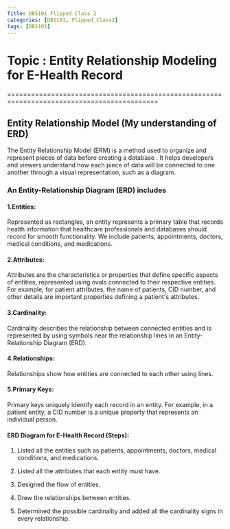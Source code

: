 ```yaml
---
Title: DBS101 Flipped Class 2
categories: [DBS101, Flipped_Class2]
tags: [DBS101]
---
```


# Topic : Entity Relationship Modeling for E-Health Record
============================================================================================

## Entity Relationship Model (My understanding of ERD)

The Entity Relationship Model (ERM) is a method used to organize and represent pieces of data before creating a database . It helps developers and viewers understand how each piece of data will be connected to one another through a visual representation, such as a diagram.


### An Entity-Relationship Diagram (ERD)  includes

#### 1.Entities:
Represented as rectangles, an entity represents a primary table that records health information that healthcare professionals and databases should record for smooth functionality. We include patients, appointments, doctors, medical conditions, and medications.

#### 2.Attributes:
Attributes are the characteristics or properties that define specific aspects of entities, represented using ovals connected to their respective entities. For example, for patient attributes, the name of patients, CID number, and other details are important properties defining a patient's attributes.

#### 3.Cardinality:
Cardinality describes the relationship between connected entities and is represented by using symbols near the relationship lines in an Entity-Relationship Diagram (ERD).

#### 4.Relationships:
Relationships show how entities are connected to each other using lines.

#### 5.Primary Keys:
Primary keys uniquely identify each record in an entity. For example, in a patient entity, a CID number is a unique property that represents an individual person.


#### ERD Diagram for E-Health Record (Steps):

1. Listed all the entities such as patients, appointments, doctors, medical conditions, and medications.

2. Listed all the attributes that each entity must have.

3. Designed the flow of entities.

4. Drew the relationships between entities.

5. Determined the possible cardinality and added all the cardinality signs in every relationship.





